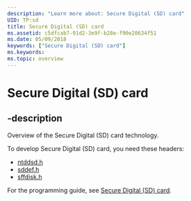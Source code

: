 ```yaml
---
description: "Learn more about: Secure Digital (SD) card"
UID: TP:sd
title: Secure Digital (SD) card
ms.assetid: c5dfcab7-91d2-3e9f-b28e-f90e20634f51
ms.date: 05/09/2018
keywords: ["Secure Digital (SD) card"]
ms.keywords: 
ms.topic: overview
---
```


# Secure Digital (SD) card

## -description

Overview of the Secure Digital (SD) card technology.

To develop Secure Digital (SD) card, you need these headers:

 * [ntddsd.h](../ntddsd/index.md)
 * [sddef.h](../sddef/index.md)
 * [sffdisk.h](../sffdisk/index.md)

For the programming guide, see [Secure Digital (SD) card](/windows-hardware/drivers/sd).
